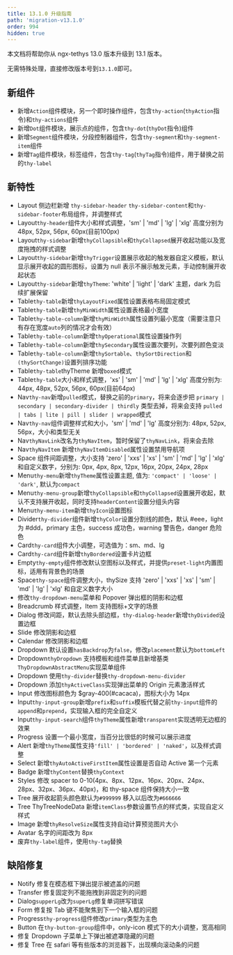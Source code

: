 ```yaml
---
title: 13.1.0 升级指南
path: 'migration-v13.1.0'
order: 994
hidden: true
---
```



<alert>本文档将帮助你从 ngx-tethys 13.0 版本升级到 13.1 版本。</alert>

无需特殊处理，直接修改版本号到`13.1.0`即可。

## 新组件
- 新增`Action`组件模块，另一个即时操作组件，包含`thy-action`(`thyAction`指令)和`thy-actions`组件
- 新增`Dot`组件模块，展示点的组件，包含`thy-dot`(`thyDot`指令)组件
- 新增`Segment`组件模块，分段控制器组件，包含`thy-segment`和`thy-segment-item`组件
- 新增`Tag`组件模块，标签组件，包含`thy-tag`(`thyTag`指令)组件，用于替换之前的`thy-label`

## 新特性
- Layout 侧边栏新增 `thy-sidebar-header` `thy-sidebar-content`和`thy-sidebar-footer`布局组件，并调整样式
- Layout`thy-header`组件大小和样式调整，'sm' | 'md' | 'lg' | 'xlg' 高度分别为 48px, 52px, 56px, 60px(目前100px)
- Layout`thy-sidebar`新增`thyCollapsible`和`thyCollapsed`展开收起功能以及宽度拖拽的样式调整
- Layout`thy-sidebar`新增`thyTrigger`设置展示收起的触发器自定义模板，默认显示展开收起的圆形图标，设置为 null 表示不展示触发元素，手动控制展开收起状态
- Layout`thy-sidebar`新增`thyTheme`: 'white' | 'light' | 'dark' 主题，dark 为后续扩展保留
- Table`thy-table`新增`thyLayoutFixed`属性设置表格布局固定模式
- Table`thy-table`新增`thyMinWidth`属性设置表格最小宽度
- Table`thy-table-column`新增`thyMinWidth`属性设置列最小宽度（需要注意只有存在宽度`auto`列的情况才会有效）
- Table`thy-table-column`新增`thyOperational`属性设置操作列
- Table`thy-table-column`新增`thySecondary`属性设置次要列，次要列颜色变淡
- Table`thy-table-column`新增`thySortable`、`thySortDirection`和`(thySortChange)`设置列排序功能
- Table`thy-table`thyTheme 新增`boxed`模式
- Table`thy-table`大小和样式调整，'xs' | 'sm' | 'md' | 'lg' | 'xlg' 高度分别为: 44px, 48px, 52px, 56px, 60px(目前64px)
- Nav`thy-nav`新增`pulled`模式，替换之前的`primary`，将来会逐步把 `primary | secondary | secondary-divider | thirdly` 类型去掉，将来会支持 `pulled | tabs | lite | pill | slider | wrapped`模式
- Nav`thy-nav`组件调整样式和大小，'sm' | 'md' | 'lg'  高度分别为: 48px, 52px, 56px，大小和类型无关
- Nav`thyNavLink`改名为`thyNavItem`，暂时保留了`thyNavLink`，将来会去除
- Nav`thyNavItem` 新增`thyNavItemDisabled`属性设置禁用导航项
- Space 组件间距调整，大小支持 'zero' | 'xxs' | 'xs' | 'sm' | 'md' | 'lg' | 'xlg' 和自定义数字，分别为: 0px, 4px, 8px, 12px, 16px, 20px, 24px, 28px
- Menu`thy-menu`新增`thyTheme`属性设置主题, 值为: `'compact' | 'loose' | 'dark'`, 默认为`compact`
- Menu`thy-menu-group`新增`thyCollapsible`和`thyCollapsed`设置展开收起，默认不支持展开收起，同时支持`headerContent`设置分组头内容
- Menu`thy-menu-item`新增`thyIcon`设置图标
- Divider`thy-divider`组件新增`thyColor`设置分割线的颜色，默认 #eee，light 为 #ddd，primary 主色，success 成功色，warning 警告色，danger 危险色
- Card`thy-card`组件大小调整，可选值为：sm、md、lg
- Card`thy-card`组件新增`thyBordered`设置卡片边框
- Empty`thy-empty`组件修改默认空图标以及样式，并提供`preset-light`内置图标，适用有背景色的场景
- Space`thy-space`组件调整大小，thySize 支持 'zero' | 'xxs' | 'xs' | 'sm' | 'md' | 'lg' | 'xlg' 和自定义数字大小
- 修改`thy-dropdown-menu`菜单和 Popover 弹出框的阴影和边框
- Breadcrumb 样式调整，Item 支持图标+文字的场景
- Dialog 修改间距，默认去除头部边框，`thy-dialog-header`新增`thyDivided`设置边框
- Slide 修改阴影和边框
- Calendar 修改阴影和边框
- Dropdown 默认设置`hasBackdrop`为`false`，修改`placement`默认为`bottomLeft`
- Dropdown`thyDropdown` 支持模板和组件菜单且新增基类`ThyDropdownAbstractMenu`实现菜单组件
- Dropdown 使用`thy-divider`替换`thy-dropdown-menu-divider`
- Dropdown 添加`thyActiveClass`实现弹出菜单的 Origin 元素激活样式
- Input 修改图标颜色为 $gray-400(#cacaca)，图标大小为 14px
- Input`thy-input-group`新增`prefix`和`suffix`模板代替之前`thy-input`组件的`append`和`prepend`，实现输入框的完全自定义
- Input`thy-input-search`组件`thyTheme`属性新增`transparent`实现透明无边框的效果
- Progress 设置一个最小宽度，当百分比很低的时候可以展示进度
- Alert 新增`thyTheme`属性支持`'fill' | 'bordered' | 'naked'`，以及样式调整
- Select 新增`thyAutoActiveFirstItem`属性设置是否自动 Active 第一个元素
- Badge 新增`thyContent`替换`thyContext`
- Styles 修改 spacer to 0-10(4px、8px、12px、16px、20px、24px、28px、32px、36px、40px)，和 thy-space 组件保持大小一致
- Tree 展开收起箭头颜色默认为`#999999` 移入以后改为`#666666`
- Tree ThyTreeNodeData 新增`itemClass`参数设置节点的样式类，实现自定义样式
- Image 新增`thyResolveSize`属性支持自动计算预览图片大小
- Avatar 名字的间距改为 8px
- 废弃`thy-label`组件，使用`thy-tag`替换


## 缺陷修复
- Notify 修复在模态框下弹出提示被遮盖的问题
- Transfer 修复固定列不能拖拽到非固定列的问题
- Dialog`supperLg`改为`superLg`修复单词拼写错误
- Form 修复按 Tab 键不能聚焦到下一个输入框的问题
- Progress`thy-progress`组件修改`primary`类型为主色
- Button 在`thy-button-group`组件中，only-icon 模式下的大小调整，宽高相同
- 修复 Dropdown 子菜单上下弹出被遮罩隐藏的问题
- 修复 Tree 在 safari 等有些版本的浏览器下，出现横向滚动条的问题

